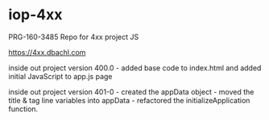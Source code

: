 # iop-4xx
PRG-160-3485 Repo for 4xx project JS

https://4xx.dbachl.com

inside out project version 400.0
	- added base code to index.html and added initial JavaScript to app.js page
	
inside out project version 401-0
	- created the appData object
	- moved the title & tag line variables into appData
	- refactored the initializeApplication function.

